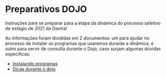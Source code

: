 # Preparativos DOJO
Instruções para se preparar para a etapa da dinâmica do processo seletivo de estágio de 2021 da Dextra!

As informações foram divididas em 2 documentos: um para ajudar no processo de instalar os programas que usaremos durante a dinâmica, e outro para servir de consulta durante o Dojo, caso surjam algumas dúvidas específicas:

- [Instalando programas](instalando_programas.md)
- [Dicas durante o dojo](cheatsheet.md)
